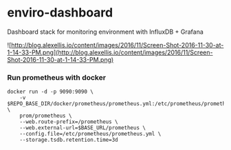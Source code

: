 # enviro-dashboard
Dashboard stack for monitoring environment with InfluxDB + Grafana 

![http://blog.alexellis.io/content/images/2016/11/Screen-Shot-2016-11-30-at-1-14-33-PM.png](http://blog.alexellis.io/content/images/2016/11/Screen-Shot-2016-11-30-at-1-14-33-PM.png)

### Run prometheus with docker
```
docker run -d -p 9090:9090 \
    -v $REPO_BASE_DIR/docker/prometheus/prometheus.yml:/etc/prometheus/prometheus.yml \
    prom/prometheus \
    --web.route-prefix=/prometheus \
    --web.external-url=$BASE_URL/prometheus \
    --config.file=/etc/prometheus/prometheus.yml \
    --storage.tsdb.retention.time=3d
```